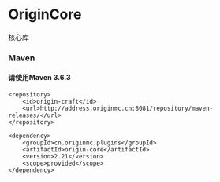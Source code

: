 # OriginCore
核心库
### Maven
#### 请使用Maven 3.6.3
```
<repository>
    <id>origin-craft</id>
    <url>http://address.originmc.cn:8081/repository/maven-releases/</url>
</repository>

<dependency>
    <groupId>cn.originmc.plugins</groupId>
    <artifactId>origin-core</artifactId>
    <version>2.21</version>
    <scope>provided</scope>
</dependency>
```
